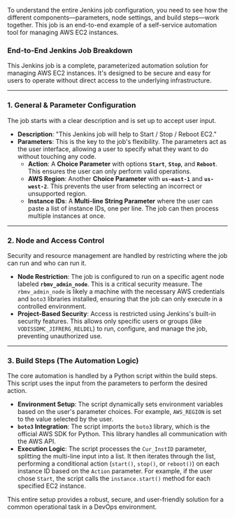 To understand the entire Jenkins job configuration, you need to see how the different components—parameters, node settings, and build steps—work together. This job is an end-to-end example of a self-service automation tool for managing AWS EC2 instances.

### **End-to-End Jenkins Job Breakdown**

This Jenkins job is a complete, parameterized automation solution for managing AWS EC2 instances. It's designed to be secure and easy for users to operate without direct access to the underlying infrastructure.

***

### **1. General & Parameter Configuration**

The job starts with a clear description and is set up to accept user input.

* **Description**: "This Jenkins job will help to Start / Stop / Reboot EC2."
* **Parameters**: This is the key to the job's flexibility. The parameters act as the user interface, allowing a user to specify what they want to do without touching any code.
    * **Action**: A **Choice Parameter** with options **`Start`**, **`Stop`**, and **`Reboot`**. This ensures the user can only perform valid operations.
    * **AWS Region**: Another **Choice Parameter** with **`us-east-1`** and **`us-west-2`**. This prevents the user from selecting an incorrect or unsupported region.
    * **Instance IDs**: A **Multi-line String Parameter** where the user can paste a list of instance IDs, one per line. The job can then process multiple instances at once.

---

### **2. Node and Access Control**

Security and resource management are handled by restricting where the job can run and who can run it.

* **Node Restriction**: The job is configured to run on a specific agent node labeled **`rbmv_admin_node`**. This is a critical security measure. The `rbmv_admin_node` is likely a machine with the necessary AWS credentials and `boto3` libraries installed, ensuring that the job can only execute in a controlled environment.
* **Project-Based Security**: Access is restricted using Jenkins's built-in security features. This allows only specific users or groups (like `VODISSDMC_JIFRERG_RELDEL`) to run, configure, and manage the job, preventing unauthorized use.

---

### **3. Build Steps (The Automation Logic)**

The core automation is handled by a Python script within the build steps. This script uses the input from the parameters to perform the desired action.

* **Environment Setup**: The script dynamically sets environment variables based on the user's parameter choices. For example, `AWS_REGION` is set to the value selected by the user.
* **`boto3` Integration**: The script imports the `boto3` library, which is the official AWS SDK for Python. This library handles all communication with the AWS API.
* **Execution Logic**: The script processes the `Cur_InstID` parameter, splitting the multi-line input into a list. It then iterates through the list, performing a conditional action (`start()`, `stop()`, or `reboot()`) on each instance ID based on the `Action` parameter. For example, if the user chose `Start`, the script calls the `instance.start()` method for each specified EC2 instance.

This entire setup provides a robust, secure, and user-friendly solution for a common operational task in a DevOps environment.
